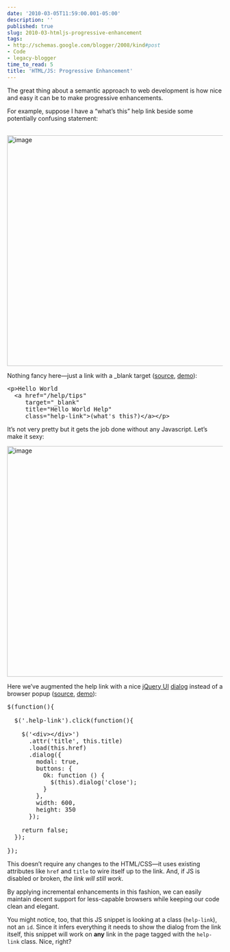 ```yaml
---
date: '2010-03-05T11:59:00.001-05:00'
description: ''
published: true
slug: 2010-03-htmljs-progressive-enhancement
tags:
- http://schemas.google.com/blogger/2008/kind#post
- Code
- legacy-blogger
time_to_read: 5
title: 'HTML/JS: Progressive Enhancement'
---
```


<p>The great thing about a semantic approach to web development is how nice and easy it can be to make progressive enhancements.</p>
<p>For example, suppose I have a “what’s this” help link beside some potentially confusing statement:</p>
<p>&#160;<img alt="image" border="0" height="538" src="http://lh4.ggpht.com/_IKD9WtY5kxU/S5E4apdc-xI/AAAAAAAAAqg/P7sivkWjM7M/image%5B11%5D.png" style="border-right-width: 0px; display: block; float: none; border-top-width: 0px; border-bottom-width: 0px; margin-left: auto; border-left-width: 0px; margin-right: auto;" title="image" width="771" /> </p>
<p></p>
<p>Nothing fancy here—just a link with a _blank target (<a href="http://jsbin.com/unuqo/3/edit">source</a>, <a href="http://jsbin.com/unuqo/3">demo</a>):</p>  <pre class="csharpcode"><span class="kwrd">&lt;</span><span class="html">p</span><span class="kwrd">&gt;</span>Hello World 
  <span class="kwrd">&lt;</span><span class="html">a</span> <span class="attr">href</span><span class="kwrd">=&quot;/help/tips&quot;</span>
     <span class="attr">target</span><span class="kwrd">=&quot;_blank&quot;</span> 
     <span class="attr">title</span><span class="kwrd">=&quot;Hello World Help&quot;</span>
     <span class="attr">class</span><span class="kwrd">=&quot;help-link&quot;</span><span class="kwrd">&gt;</span>(what's this?)<span class="kwrd">&lt;/</span><span class="html">a</span><span class="kwrd">&gt;&lt;/</span><span class="html">p</span><span class="kwrd">&gt;</span></pre>

<p>It’s not very pretty but it gets the job done without any Javascript. Let’s make it sexy:</p>

<p><img alt="image" border="0" height="538" src="http://lh3.ggpht.com/_IKD9WtY5kxU/S5E4bK5JP8I/AAAAAAAAAqk/zV6hHkZYPOE/image%5B8%5D.png" style="border-right-width: 0px; display: block; float: none; border-top-width: 0px; border-bottom-width: 0px; margin-left: auto; border-left-width: 0px; margin-right: auto;" title="image" width="771" /> </p>

<p>Here we’ve augmented the help link with a nice <a href="http://jqueryui.com/home">jQuery UI</a> <a href="http://jqueryui.com/demos/dialog/">dialog</a> instead of a browser popup (<a href="http://jsbin.com/unuqo/4/edit">source</a>, <a href="http://jsbin.com/unuqo/4">demo</a>):</p>

<pre class="csharpcode">$(<span class="kwrd">function</span>(){
  
  $(<span class="str">'.help-link'</span>).click(<span class="kwrd">function</span>(){
    
    $(<span class="str">'&lt;div&gt;&lt;/div&gt;'</span>)
      .attr(<span class="str">'title'</span>, <span class="kwrd">this</span>.title)
      .load(<span class="kwrd">this</span>.href)
      .dialog({
        modal: <span class="kwrd">true</span>,
        buttons: {
          Ok: <span class="kwrd">function</span> () {
            $(<span class="kwrd">this</span>).dialog(<span class="str">'close'</span>);
          }
        },
        width: 600,
        height: 350    
      });
    
    <span class="kwrd">return</span> <span class="kwrd">false</span>;
  });
  
});​</pre>

<p>This doesn’t require any changes to the HTML/CSS—it uses existing attributes like <code>href</code> and <code>title</code> to wire itself up to the link. And, if JS is disabled or broken, <em>the link will still work</em>. </p>

<p>By applying incremental enhancements in this fashion, we can easily maintain decent support for less-capable browsers while keeping our code clean and elegant.</p>

<p>You might notice, too, that this JS snippet is looking at a class (<code>help-link</code>), not an <code>id</code>. Since it infers everything it needs to show the dialog from the link itself, this snippet will work on <strong>any</strong> link in the page tagged with the <code>help-link</code> class. Nice, right?</p>